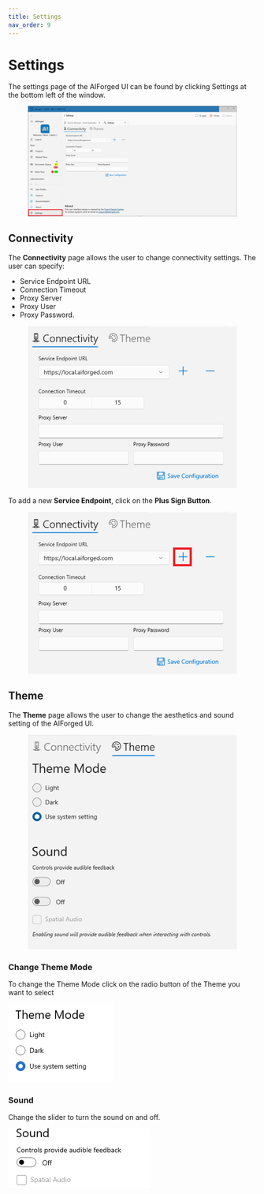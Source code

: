 ```yaml
---
title: Settings
nav_order: 9
---
```


# Settings

The settings page of the AIForged UI can be found by clicking Settings at the bottom left of the window.

<figure><img src=".gitbook/assets/image (12) (4).png" alt=""><figcaption></figcaption></figure>

## Connectivity

The **Connectivity** page allows the user to change connectivity settings. The user can specify:

* Service Endpoint URL
* Connection Timeout
* Proxy Server
* Proxy User
* Proxy Password.

<figure><img src=".gitbook/assets/image (4) (5).png" alt=""><figcaption></figcaption></figure>

To add a new **Service Endpoint**, click on the **Plus Sign Button**.

<figure><img src=".gitbook/assets/image (8) (2).png" alt=""><figcaption></figcaption></figure>



## Theme

The **Theme** page allows the user to change the aesthetics and sound setting of the AIForged UI.

<figure><img src=".gitbook/assets/image (6) (3).png" alt=""><figcaption></figcaption></figure>

### Change Theme Mode

To change the Theme Mode click on the radio button of the Theme you want to select

![](<assets/image (38) (1) (1).png>)

### Sound

Change the slider to turn the sound on and off.

![](<assets/image (6) (1) (1).png>)
